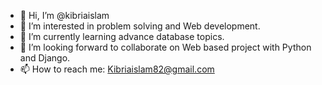 - 👋 Hi, I’m @kibriaislam
- 👀 I’m interested in problem solving and Web development.
- 🌱 I’m currently learning advance database topics.
- 💞️ I’m looking forward to collaborate on Web based project with Python and Django.
- 📫 How to reach me: Kibriaislam82@gmail.com

<!---
kibriaislam/kibriaislam is a ✨ special ✨ repository because its `README.md` (this file) appears on your GitHub profile.
You can click the Preview link to take a look at your changes.
--->

